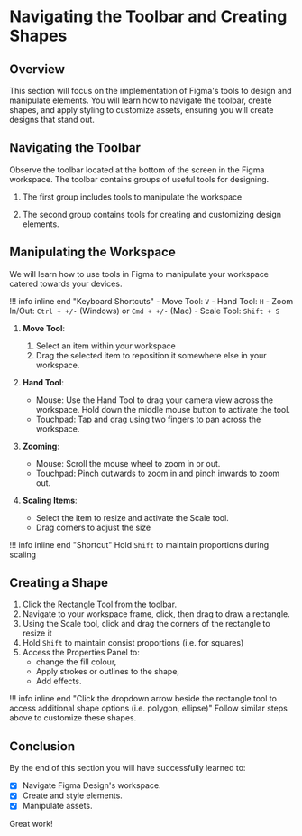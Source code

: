 # Navigating the Toolbar and Creating Shapes

## Overview
This section will focus on the implementation of Figma's tools to design and manipulate elements. You will learn how to navigate the toolbar, create shapes, and apply styling to customize assets, ensuring you will create designs that stand out.

## Navigating the Toolbar
Observe the toolbar located at the bottom of the screen in the Figma workspace. The toolbar contains groups of useful tools for designing.

1. The first group includes tools to manipulate the workspace

2. The second group contains tools for creating and customizing design elements.


## Manipulating the Workspace
We will learn how to use tools in Figma to manipulate your workspace catered towards your devices. 

!!! info inline end "Keyboard Shortcuts"
    - Move Tool: `V`
    - Hand Tool: `H`
    - Zoom In/Out: `Ctrl + +/-` (Windows) or  `Cmd + +/-` (Mac)
    - Scale Tool: `Shift + S`

1. **Move Tool**:
    1. Select an item within your workspace
    2. Drag the selected item to reposition it somewhere else in your workspace.

2. **Hand Tool**:
    - Mouse: Use the Hand Tool to drag your camera view across the workspace. Hold down the middle mouse button to activate the tool.
    - Touchpad: Tap and drag using two fingers to pan across the workspace.

3. **Zooming**:
    - Mouse: Scroll the mouse wheel to zoom in or out.
    - Touchpad: Pinch outwards to zoom in and pinch inwards to zoom out. 

4. **Scaling Items**:
    - Select the item to resize and activate the Scale tool. 
    - Drag corners to adjust the size

!!! info inline end "Shortcut"
    Hold `Shift` to maintain proportions during scaling

## Creating a Shape
1. Click the Rectangle Tool from the toolbar.
2. Navigate to your workspace frame, click, then drag to draw a rectangle.
3. Using the Scale tool, click and drag the corners of the rectangle to resize it
4. Hold `Shift` to maintain consist proportions (i.e. for squares)
5. Access the Properties Panel to:
    - change the fill colour,
    - Apply strokes or outlines to the shape,
    - Add effects.
    
!!! info inline end "Click the dropdown arrow beside the rectangle tool to access additional shape options (i.e. polygon, ellipse)"
    Follow similar steps above to customize these shapes.

## Conclusion
By the end of this section you will have successfully learned to:
- [x] Navigate Figma Design's workspace.
- [x] Create and style elements.
- [x] Manipulate assets.

Great work!

